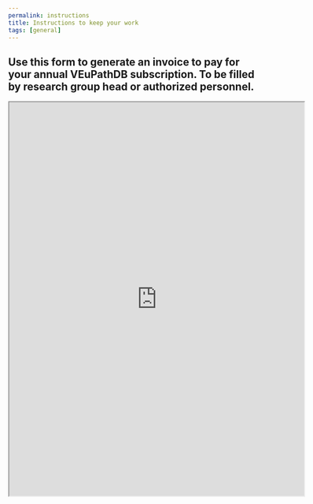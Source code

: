 ```yaml
---
permalink: instructions
title: Instructions to keep your work
tags: [general]
---
```

<h2>Use this form to generate an invoice to pay for your annual VEuPathDB subscription. To be filled by research group head or authorized personnel.</h2>


<iframe src="https://upenn.co1.qualtrics.com/jfe/form/SV_eKVRjzgyS05uwNU" height="800px" width="600px"></iframe>
